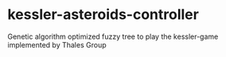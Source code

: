 # kessler-asteroids-controller
Genetic algorithm optimized fuzzy tree to play the kessler-game implemented by Thales Group
